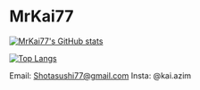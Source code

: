 # MrKai77

[![MrKai77's GitHub stats](https://github-readme-stats.vercel.app/api?username=MrKai77&show_icons=true&theme=onedark)](https://github.com/anuraghazra/github-readme-stats)

[![Top Langs](https://github-readme-stats.vercel.app/api/top-langs/?username=MrKai77&show_icons=true&theme=onedark)](https://github.com/anuraghazra/github-readme-stats)


Email: Shotasushi77@gmail.com
Insta: @kai.azim
